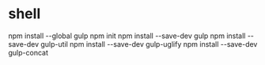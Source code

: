 # shell

npm install --global gulp
npm init
npm install --save-dev gulp
npm install --save-dev gulp-util
npm install --save-dev gulp-uglify
npm install --save-dev gulp-concat

